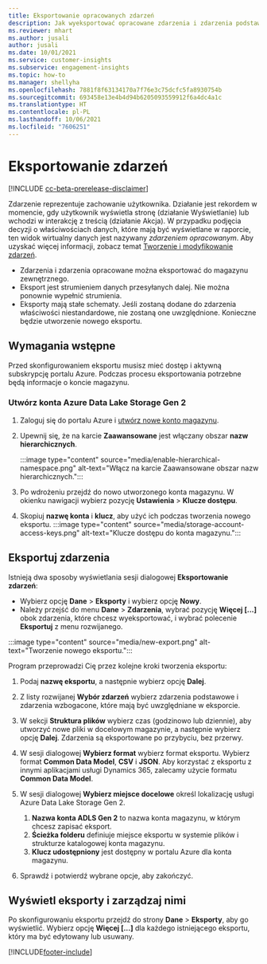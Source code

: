 ```yaml
---
title: Eksportowanie opracowanych zdarzeń
description: Jak wyeksportować opracowane zdarzenia i zdarzenia podstawowe.
ms.reviewer: mhart
ms.author: jusali
author: jusali
ms.date: 10/01/2021
ms.service: customer-insights
ms.subservice: engagement-insights
ms.topic: how-to
ms.manager: shellyha
ms.openlocfilehash: 7881f8f63134170a7f76e3c75dcfc5fa8930754b
ms.sourcegitcommit: 693458e13e4b4d94b6205093559912f6a4dc4a1c
ms.translationtype: HT
ms.contentlocale: pl-PL
ms.lasthandoff: 10/06/2021
ms.locfileid: "7606251"
---
```

# <a name="export-events"></a>Eksportowanie zdarzeń

[!INCLUDE [cc-beta-prerelease-disclaimer](includes/cc-beta-prerelease-disclaimer.md)]

Zdarzenie reprezentuje zachowanie użytkownika. Działanie jest rekordem w momencie, gdy użytkownik wyświetla stronę (działanie Wyświetlanie) lub wchodzi w interakcję z treścią (działanie Akcja). W przypadku podjęcia decyzji o właściwościach danych, które mają być wyświetlane w raporcie, ten widok wirtualny danych jest nazywany *zdarzeniem opracowanym*. Aby uzyskać więcej informacji, zobacz temat [Tworzenie i modyfikowanie zdarzeń](refined-events.md).

- Zdarzenia i zdarzenia opracowane można eksportować do magazynu zewnętrznego. 
- Eksport jest strumieniem danych przesyłanych dalej. Nie można ponownie wypełnić strumienia. 
- Eksporty mają stałe schematy. Jeśli zostaną dodane do zdarzenia właściwości niestandardowe, nie zostaną one uwzględnione. Konieczne będzie utworzenie nowego eksportu.

## <a name="prerequisites"></a>Wymagania wstępne

Przed skonfigurowaniem eksportu musisz mieć dostęp i aktywną subskrypcję portalu Azure. Podczas procesu eksportowania potrzebne będą informacje o koncie magazynu. 

### <a name="create-an-azure-data-lake-storage-gen-2-accounts"></a>Utwórz konta Azure Data Lake Storage Gen 2

1. Zaloguj się do portalu Azure i [utwórz nowe konto magazynu](/azure/storage/common/storage-account-create). 

1. Upewnij się, że na karcie **Zaawansowane** jest włączany obszar **nazw hierarchicznych**. 

   :::image type="content" source="media/enable-hierarchical-namespace.png" alt-text="Włącz na karcie Zaawansowane obszar nazw hierarchicznych.":::

1. Po wdrożeniu przejdź do nowo utworzonego konta magazynu. W okienku nawigacji wybierz pozycję **Ustawienia** > **Klucze dostępu**. 

1. Skopiuj **nazwę konta** i **klucz**, aby użyć ich podczas tworzenia nowego eksportu.
   :::image type="content" source="media/storage-account-access-keys.png" alt-text="Klucze dostępu do konta magazynu.":::

## <a name="export-events"></a>Eksportuj zdarzenia

Istnieją dwa sposoby wyświetlania sesji dialogowej **Eksportowanie zdarzeń**: 
- Wybierz opcję **Dane** > **Eksporty** i wybierz opcję **Nowy**.
- Należy przejść do menu **Dane** > **Zdarzenia**, wybrać pozycję **Więcej [...]** obok zdarzenia, które chcesz wyeksportować, i wybrać polecenie **Eksportuj** z menu rozwijanego. 

:::image type="content" source="media/new-export.png" alt-text="Tworzenie nowego eksportu.":::

Program przeprowadzi Cię przez kolejne kroki tworzenia eksportu:

1. Podaj **nazwę eksportu**, a następnie wybierz opcję **Dalej**.

1. Z listy rozwijanej **Wybór zdarzeń** wybierz zdarzenia podstawowe i zdarzenia wzbogacone, które mają być uwzględniane w eksporcie. 

1. W sekcji **Struktura plików** wybierz czas (godzinowo lub dziennie), aby utworzyć nowe pliki w docelowym magazynie, a następnie wybierz opcję **Dalej**. Zdarzenia są eksportowane po przybyciu, bez przerwy.

1. W sesji dialogowej **Wybierz format** wybierz format eksportu. Wybierz format **Common Data Model**, **CSV** i **JSON**. Aby korzystać z eksportu z innymi aplikacjami usługi Dynamics 365, zalecamy użycie formatu **Common Data Model**.

1. W sesji dialogowej **Wybierz miejsce docelowe** określ lokalizację usługi Azure Data Lake Storage Gen 2.
    1. **Nazwa konta ADLS Gen 2** to nazwa konta magazynu, w którym chcesz zapisać eksport. 
    1. **Ścieżka folderu** definiuje miejsce eksportu w systemie plików i strukturze katalogowej konta magazynu.
    1. **Klucz udostępniony** jest dostępny w portalu Azure dla konta magazynu.

1. Sprawdź i potwierdź wybrane opcje, aby zakończyć.

## <a name="view-and-manage-exports"></a>Wyświetl eksporty i zarządzaj nimi

Po skonfigurowaniu eksportu przejdź do strony **Dane** > **Eksporty**, aby go wyświetlić. Wybierz opcję **Więcej [...]** dla każdego istniejącego eksportu, który ma być edytowany lub usuwany.


[!INCLUDE[footer-include](../includes/footer-banner.md)]
